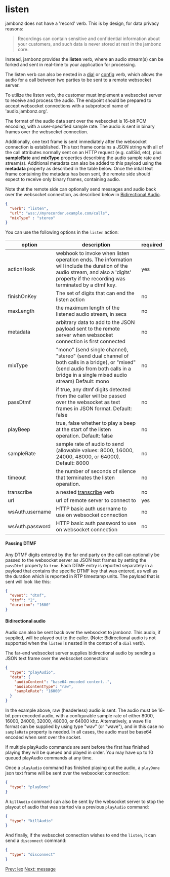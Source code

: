# listen

jambonz does not have a 'record' verb. This is by design, for data privacy reasons:  

>Recordings can contain sensitive and confidential information about your customers, and such data is never stored at rest in the jambonz core.

Instead, jambonz provides the **listen** verb, where an audio stream(s) can be forked and sent in real-time to your application for processing.

The listen verb can also be nested in a [dial](/docs/webhooks/dial) or [config](/docs/webhooks/config) verb, which allows the audio for a call between two parties to be sent to a remote websocket server.

To utilize the listen verb, the customer must implement a websocket server to receive and process the audio.  The endpoint should be prepared to accept websocket connections with a subprotocol name of 'audio.jambonz.org'.  

The format of the audio data sent over the websocket is 16-bit PCM encoding, with a user-specified sample rate.  The audio is sent in binary frames over the websocket connection.  

Additionally, one text frame is sent immediately after the websocket connection is established.  This text frame contains a JSON string with all of the call attributes normally sent on an HTTP request (e.g. callSid, etc), plus **sampleRate** and **mixType** properties describing the audio sample rate and stream(s).  Additional metadata can also be added to this payload using the **metadata** property as described in the table below.  Once the intial text frame containing the metadata has been sent, the remote side should expect to receive only binary frames, containing audio.  

Note that the remote side can optionally send messages and audio back over the websocket connection, as described below in [Bidirectional Audio](#bidirectional_audio).

```json
{
  "verb": "listen",
  "url": "wss://myrecorder.example.com/calls",
  "mixType" : "stereo"
}
```

You can use the following options in the `listen` action:

| option        | description | required  |
| ------------- |-------------| -----|
| actionHook | webhook to invoke when listen operation ends.  The information will include the duration of the audio stream, and also a 'digits' property if the recording was terminated by a dtmf key. | yes |
| finishOnKey | The set of digits that can end the listen action | no |
| maxLength | the maximum length of the listened audio stream, in secs | no |
| metadata | arbitrary data to add to the JSON payload sent to the remote server when websocket connection is first connected | no |
| mixType | "mono" (send single channel), "stereo" (send dual channel of both calls in a bridge), or "mixed" (send audio from both calls in a bridge in a single mixed audio stream) Default: mono | no |
| passDtmf | if true, any dtmf digits detected from the caller will be passed over the websocket as text frames in JSON format.  Default: false| no |
| playBeep | true, false whether to play a beep at the start of the listen operation.  Default: false | no |
| sampleRate | sample rate of audio to send (allowable values: 8000, 16000, 24000, 48000, or 64000).  Default: 8000 | no |
| timeout | the number of seconds of silence that terminates the listen operation.| no |
| transcribe | a nested [transcribe](/docs/webhooks/transcribe) verb | no |
| url | url of remote server to connect to | yes |
| wsAuth.username | HTTP basic auth username to use on websocket connection | no |
| wsAuth.password | HTTP basic auth password to use on websocket connection | no |

<h4 id="pass_dtmf">Passing DTMF</h4>

Any DTMF digits entered by the far end party on the call can optionally be passed to the websocket server as JSON text frames by setting the `passDtmf` property to `true`. Each DTMF entry is reported separately in a payload that contains the specific DTMF key that was entered, as well as the duration which is reported in RTP timestamp units.  The payload that is sent will look like this:

```json
{
  "event": "dtmf",
  "dtmf": "2",
  "duration": "1600"
}
```

<h4 id="bidirectional_audio">Bidirectional audio</h4>

Audio can also be sent back over the websocket to jambonz.  This audio, if supplied, will be played out to the caller.  (Note: Bidirectional audio is not supported when the `listen` is nested in the context of a `dial` verb).

The far-end websocket server supplies bidirectional audio by sending a JSON text frame over the websocket connection:
```json
{
  "type": "playAudio",
  "data": {
    "audioContent": "base64-encoded content..",
    "audioContentType": "raw",
    "sampleRate": "16000"
  }
}
```
In the example above, raw (headerless) audio is sent.  The audio must be 16-bit pcm encoded audio, with a configurable sample rate of either 8000, 16000, 24000, 32000, 48000, or 64000 khz.  Alternatively, a wave file format can be supplied by using type "wav" (or "wave"), and in this case no `sampleRate` property is needed.  In all cases, the audio must be base64 encoded when sent over the socket.

If multiple playAudio commands are sent before the first has finished playing they will be queued and played in order. You may have up to 10 queued playAudio commands at any time.

Once a `playAudio` command has finished playing out the audio, a `playDone` json text frame will be sent over the websocket connection:
```json
{
  "type": "playDone"
}
```
A `killAudio` command can also be sent by the websocket server to stop the playout of audio that was started via a previous `playAudio` command:
```json
{
  "type": "killAudio"
}
```
And finally, if the websocket connection wishes to end the `listen`, it can send a `disconnect` command:
```json
{
  "type": "disconnect"
}
```

<p class="flex">
<a href="/docs/webhooks/lex">Prev: lex</a>
<a href="/docs/webhooks/message">Next: message</a>
</p>
